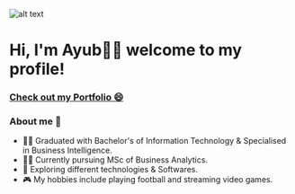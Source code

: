 ![alt text](https://user-images.githubusercontent.com/91146785/173203346-de329ff1-e9ce-4620-b736-c65fe5a16e29.png)
                                                                                                                
# Hi, I'm Ayub👨‍💻 welcome to my profile!

### [Check out my Portfolio 😄](https://ayubben.github.io/Portfolio-Projects/)



### About me 👨
- 👨‍🎓 Graduated with Bachelor's of Information Technology & Specialised in Business Intelligence.
- 👨‍🎓 Currently pursuing MSc of Business Analytics.
- 🎲 Exploring different technologies & Softwares.
- 🎮 My hobbies include playing football and streaming video games.
